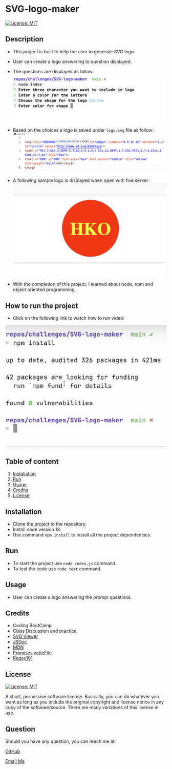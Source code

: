 # SVG-logo-maker
[![License: MIT](https://img.shields.io/badge/License-MIT-yellow.svg)](https://opensource.org/licenses/MIT)


## Description
* This project is built to help the user to generate SVG logo.
* User can create a logo answering to question displayed.
* The questions are displayed as follow:
![Questions](./assets/images/question.png)

* Based on the choices a logo is saved under `logo.svg` file as follow:
![logo.svg-Image](./assets/images/logo.svg.png)

* A following sample logo is displayed when open with five server:
![sample logo](./assets/images/sample-logo.png)
* With the completion of this project, I learned about node, npm and object oriented programming.
  
## How to run the project
* Click on the following link to watch how to run video:

[![Video Thumbnail](./assets/images/Video-thumbnail.png)](https://www.youtube.com/watch?v=D7_6VMp-pzw)

## Table of content
1. [Installation](#installation)
2. [Run](#run)
3. [Usage](#usage)
4. [Credits](#credits)
5. [License](#license)

## Installation
* Clone the project to the repository.
* Install node version 18.
* Use command `npm install` to install all the project dependencies.

## Run
* To start the project use `node index.js` command.
* To test the code use `node test` command.

## Usage
* User can create a logo answering the prompt questions.

## Credits
* Coding BootCamp
* Class Discussion and practice
* [SVG Viewer](https://www.svgviewer.dev/)
* [JSDoc](https://jsdoc.app/)
* [MDN](https://developer.mozilla.org/en-US/docs/Web/JavaScript/Reference/Statements/switch)
* [Promises writeFile](https://www.geeksforgeeks.org/node-js-fspromises-writefile-method/)
* [Regex101](https://regex101.com/)

## License
[![License: MIT](https://img.shields.io/badge/License-MIT-yellow.svg)](https://opensource.org/licenses/MIT)

A short, permissive software license. Basically, you can do whatever you want as long as you include the original copyright and license notice in any copy of the software/source. There are many variations of this license in use.

## Question

Should you have any question, you can reach me at:

[GitHub](https://github.com/salidamaharjan)

[Email Me](mailto:email@email.com)